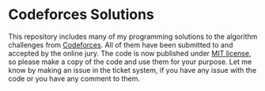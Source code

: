 # Codeforces Solutions

This repository includes many of my programming solutions to the algorithm challenges from [Codeforces](https://www.codeforces.com). All of them have been submitted to and accepted by the online jury. The code is now published under [MIT license](LICENSE), so please make a copy of the code and use them for your purpose. Let me know by making an issue in the ticket system, if you have any issue with the code or you have any comment to them.
